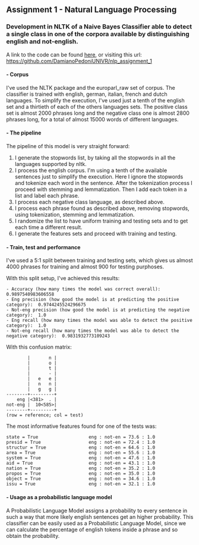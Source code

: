 ## Assignment 1 - Natural Language Processing
### Development in NLTK of a Naive Bayes Classifier able to detect a single class in one of the corpora available by distinguishing english and not-english.

A link to the code can be found [here](https://github.com/DamianoPedoniUNIVR/nlp_assignment_1), or visiting this url: https://github.com/DamianoPedoniUNIVR/nlp_assignment_1

#### - Corpus
I've used the NLTK package and the europarl_raw set of corpus. The classifier is trained with english, german, italian, french and dutch languages.
To simplify the execution, I've used just a tenth of the english set and a thirtieth of each of the others languages sets. The positive class set is almost 2000 phrases long and the negative class one is almost 2800 phrases long, for a total of almost 15000 words of different languages.

#### - The pipeline
The pipeline of this model is very straight forward:<br>
1) I generate the stopwords list, by taking all the stopwords in all the languages supported by nltk.<br>
2) I process the english corpus. I'm using a tenth of the available sentences just to simplify the execution. Here I ignore the stopwords and tokenize each word in the sentence. After the tokenization process I proceed with stemming and lemmatization. Then I add each token in a list and label each phrase.<br>
3) I process each negative class language, as described above.<br>
4) I process each phrase found as described above, removing stopwords, using tokenization, stemming and lemmatization.<br>
5) I randomize the list to have uniform training and testing sets and to get each time a different result.<br>
6) I generate the features sets and proceed with training and testing.<br>

#### - Train, test and performance
I've used a 5:1 split between training and testing sets, which gives us almost 4000 phrases for training and almost 900 for testing purphoses.

With this split setup, I've achieved this results:
```
- Accuracy (how many times the model was correct overall):  0.9897540983606558
- Eng precision (how good the model is at predicting the positive category):  0.9744245524296675
- Not-eng precision (how good the model is at predicting the negative category):  1.0
- Eng recall (how many times the model was able to detect the positive category):  1.0
- Not-eng recall (how many times the model was able to detect the negative category):  0.9831932773109243
```

With this confusion matrix:
```
        |       n |
        |       o |
        |       t |
        |       - |
        |   e   e |
        |   n   n |
        |   g   g |
--------+---------+
    eng |<381>  . |
not-eng |  10<585>|
--------+---------+
(row = reference; col = test)
```
The most informative features found for one of the tests was:
```
state = True                   eng : not-en = 73.6 : 1.0
presid = True                  eng : not-en = 72.4 : 1.0
structur = True                eng : not-en = 64.6 : 1.0
area = True                    eng : not-en = 55.6 : 1.0
system = True                  eng : not-en = 47.6 : 1.0
aid = True                     eng : not-en = 43.1 : 1.0
nation = True                  eng : not-en = 35.2 : 1.0
propos = True                  eng : not-en = 35.0 : 1.0
object = True                  eng : not-en = 34.6 : 1.0
issu = True                    eng : not-en = 32.1 : 1.0
```

#### - Usage as a probabilistic language model
A Probabilistic Language Model assigns a probability to every sentence in such a way that more likely english sentences get an higher probability. This classifier can be easily used as a Probabilistic Language Model, since we can calculate the percentage of english tokens inside a phrase and so obtain the probability.
